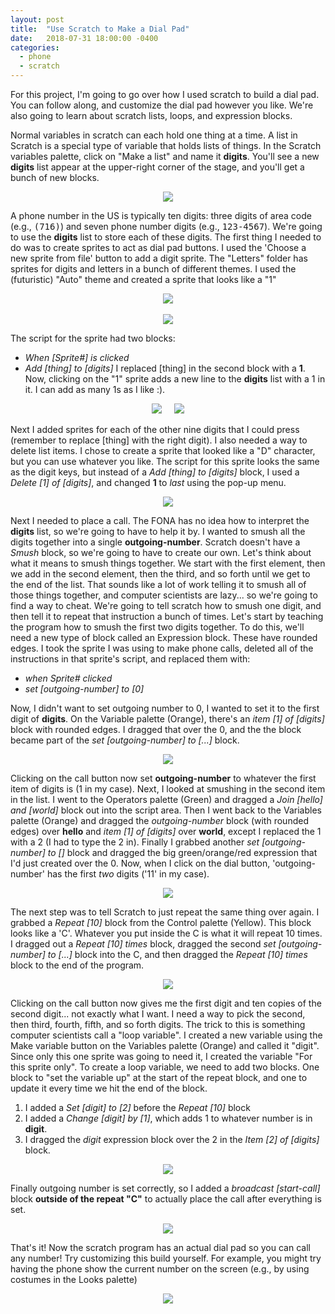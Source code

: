 ```yaml
---
layout: post
title:  "Use Scratch to Make a Dial Pad"
date:   2018-07-31 18:00:00 -0400
categories: 
  - phone
  - scratch
---
```


For this project, I'm going to go over how I used scratch to build a dial pad.  You can follow along, and customize the dial pad however you like.  We're also going to learn about scratch lists, loops, and expression blocks.

Normal variables in scratch can each hold one thing at a time.  A list in Scratch is a special type of variable that holds lists of things.  In the Scratch variables palette, click on "Make a list" and name it **digits**.  You'll see a new **digits** list appear at the upper-right corner of the stage, and you'll get a bunch of new blocks.

<center>
  <img src="/images/2018-07-31/MakeAList.png" />
</center>

A phone number in the US is typically ten digits: three digits of area code (e.g., <tt>(716)</tt>) and seven phone number digits (e.g., <tt>123-4567</tt>).  We're going to use the **digits** list to store each of these digits.  The first thing I needed to do was to create sprites to act as dial pad buttons.  I used the 'Choose a new sprite from file' button to add a digit sprite.  The "Letters" folder has sprites for digits and letters in a bunch of different themes.  I used the (futuristic) "Auto" theme and created a sprite that looks like a "1" 

<center>  
  <img src="/images/2018-07-31/NewSpriteFromFile.png" /><br/><br/>
  <img src="/images/2018-07-31/1DigitSprite.png" />
</center>

The script for the sprite had two blocks: 
* *When [Sprite#] is clicked*
* *Add [thing] to [digits]*
I replaced [thing] in the second block with a **1**.  Now, clicking on the "1" sprite adds a new line to the **digits** list with a 1 in it.  I can add as many 1s as I like :).  

<center>  
  <img src="/images/2018-07-31/AddThingToList.png" />
  &nbsp;&nbsp;&nbsp;
  <img src="/images/2018-07-31/ListDisplay.png" />
</center>

Next I added sprites for each of the other nine digits that I could press (remember to replace [thing] with the right digit).  I also needed a way to delete list items.  I chose to create a sprite that looked like a "D" character, but you can use whatever you like.  The script for this sprite looks the same as the digit keys, but instead of a *Add [thing] to [digits]* block, I used a *Delete [1] of [digits]*, and changed **1** to *last* using the pop-up menu.  

<center>  
  <img src="/images/2018-07-31/DeleteThing.png" />
</center>

Next I needed to place a call.  The FONA has no idea how to interpret the **digits** list, so we're going to have to help it by.  I wanted to smush all the digits together into a single **outgoing-number**.  Scratch doesn't have a *Smush* block, so we're going to have to create our own.  Let's think about what it means to smush things together.  We start with the first element, then we add in the second element, then the third, and so forth until we get to the end of the list.  That sounds like a lot of work telling it to smush all of those things together, and computer scientists are lazy... so we're going to find a way to cheat.  We're going to tell scratch how to smush one digit, and then tell it to repeat that instruction a bunch of times.  Let's start by teaching the program how to smush the first two digits together.  To do this, we'll need a new type of block called an Expression block.  These have rounded edges.  I took the sprite I was using to make phone calls, deleted all of the instructions in that sprite's script, and replaced them with:

* *when Sprite# clicked*
* *set [outgoing-number] to [0]*

Now, I didn't want to set outgoing number to 0, I wanted to set it to the first digit of **digits**.  On the Variable palette (Orange), there's an *item [1] of [digits]* block with rounded edges.  I dragged that over the 0, and the the block became part of the *set [outgoing-number] to [...]* block.  

<center>  
  <img src="/images/2018-07-31/Loop-1.png" />
</center>

Clicking on the call button now set **outgoing-number** to whatever the first item of digits is (1 in my case).  Next, I looked at smushing in the second item in the list.  I went to the Operators palette (Green) and dragged a *Join [hello] and [world]* block out into the script area.  Then I went back to the Variables palette (Orange) and dragged the *outgoing-number* block (with rounded edges) over **hello** and *item [1] of [digits]* over **world**, except I replaced the 1 with a 2 (I had to type the 2 in).  Finally I grabbed another *set [outgoing-number] to []* block and dragged the big green/orange/red expression that I'd just created over the 0.  Now, when I click on the dial button, 'outgoing-number' has the first *two* digits ('11' in my case). 

<center>  
  <img src="/images/2018-07-31/Loop-2.png" />
</center>

The next step was to tell Scratch to just repeat the same thing over again.  I grabbed a *Repeat [10]* block from the Control palette (Yellow).  This block looks like a 'C'.  Whatever you put inside the C is what it will repeat 10 times.  I dragged out a *Repeat [10] times* block, dragged the second *set [outgoing-number] to [...]* block into the C, and then dragged the *Repeat [10] times* block to the end of the program.  

<center>  
  <img src="/images/2018-07-31/Loop-3.png" />
</center>

Clicking on the call button now gives me the first digit and ten copies of the second digit... not exactly what I want.  I need a way to pick the second, then third, fourth, fifth, and so forth digits.  The trick to this is something computer scientists call a "loop variable".  I created a new variable using the Make variable button on the Variables palette (Orange) and called it "digit".  Since only this one sprite was going to need it, I created the variable "For this sprite only".  To create a loop variable, we need to add two blocks.  One block to "set the variable up" at the start of the repeat block, and one to update it every time we hit the end of the block.  

1. I added a *Set [digit] to [2]* before the *Repeat [10]* block
2. I added a *Change [digit] by [1]*, which adds 1 to whatever number is in **digit**.  
3. I dragged the *digit* expression block over the 2 in the *Item [2] of [digits]* block.   

<center>  
  <img src="/images/2018-07-31/Loop-4.png" />
</center>

Finally outgoing number is set correctly, so I added a *broadcast [start-call]* block **outside of the repeat "C"** to actually place the call after everything is set. 

<center>  
  <img src="/images/2018-07-31/Loop-5.png" />
</center>

That's it!  Now the scratch program has an actual dial pad so you can call any number!  Try customizing this build yourself.  For example, you might try having the phone show the current number on the screen (e.g., by using costumes in the Looks palette)

<center>  
  <img src="/images/2018-07-31/FinalUI.png" />
</center>
